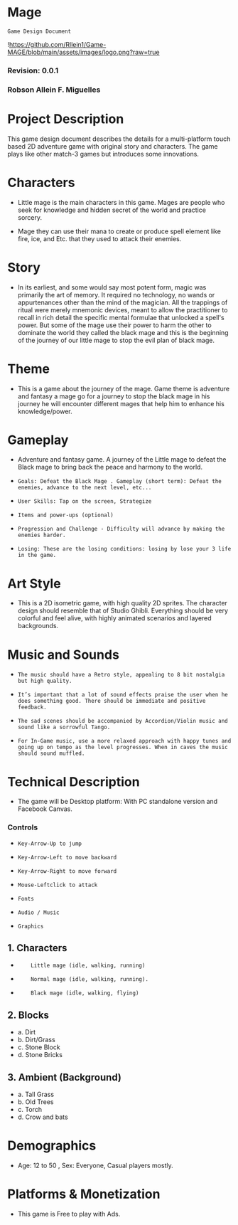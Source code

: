 # Mage
   	Game Design Document


!https://github.com/Rllein1/Game-MAGE/blob/main/assets/images/logo.png?raw=true
               	 
### Revision: 0.0.1 
 
### Robson Allein F. Miguelles

 
# Project Description
 
This game design document describes the details for a multi-platform touch based 2D adventure game with original story and characters. The game plays like other match-3 games but introduces some innovations.
 
# Characters
 
* Little mage is the main characters in this game. Mages are people who seek for knowledge and hidden secret of the world and practice sorcery.
 
* Mage they can use their mana to create or produce spell element like fire, ice, and Etc. that they used to attack their enemies.
 
# Story
* In its earliest, and some would say most potent form, magic was primarily the art of memory. It required no technology, no wands or appurtenances other than the mind of the magician. All the trappings of ritual were merely mnemonic devices, meant to allow the practitioner to recall in rich detail the specific mental formulae that unlocked a spell's power. But some of the mage use their power to harm the other to dominate the world they called the black mage and this is the beginning of the journey of our little mage to stop the evil plan of black mage.
 
# Theme
* This is a game about the journey of the mage. Game theme is adventure and fantasy a mage go for a journey to stop the black mage in his journey he will encounter different mages that help him to enhance his knowledge/power.
 
# Gameplay
* Adventure and fantasy game. A journey of the Little mage to defeat the Black mage to bring back the peace and harmony to the world.
 
*     Goals: Defeat the Black Mage . Gameplay (short term): Defeat the enemies, advance to the next level, etc...
*     User Skills: Tap on the screen, Strategize
*     Items and power-ups (optional)
*     Progression and Challenge - Difficulty will advance by making the enemies harder.    	
*     Losing: These are the losing conditions: losing by lose your 3 life in the game.
 
# Art Style
* This is a 2D isometric game, with high quality 2D sprites. The character design should resemble that of Studio Ghibli. Everything should be very colorful and feel alive, with highly animated scenarios and layered backgrounds.
 
# Music and Sounds
*     The music should have a Retro style, appealing to 8 bit nostalgia but high quality.
                                                                                	
*     It’s important that a lot of sound effects praise the user when he does something good. There should be immediate and positive feedback.
                                                                                	
                                                                                	
*     The sad scenes should be accompanied by Accordion/Violin music and sound like a sorrowful Tango.
                                                                                	
*     For In-Game music, use a more relaxed approach with happy tunes and going up on tempo as the level progresses. When in caves the music should sound muffled.

# Technical Description
* The game will be Desktop platform: With PC standalone version and Facebook Canvas.
 
###    Controls
 
*     Key-Arrow-Up to jump
*     Key-Arrow-Left to move backward
*     Key-Arrow-Right to move forward
*     Mouse-Leftclick to attack
 
*     Fonts
*     Audio / Music  
*     Graphics
## 1.	Characters
*         Little mage (idle, walking, running)
*         Normal mage (idle, walking, running).
*         Black mage (idle, walking, flying)
 
## 2.	Blocks
* a.	Dirt
* b.	Dirt/Grass
* c. 	Stone Block
* d.	Stone Bricks
 
## 3.	Ambient (Background)
* a.	Tall Grass
* b.	Old Trees
* c. 	Torch
* d.	Crow and bats
 
# Demographics
* Age: 12 to 50 , Sex: Everyone, Casual players mostly.
# Platforms & Monetization
* This game is Free to play with Ads.
